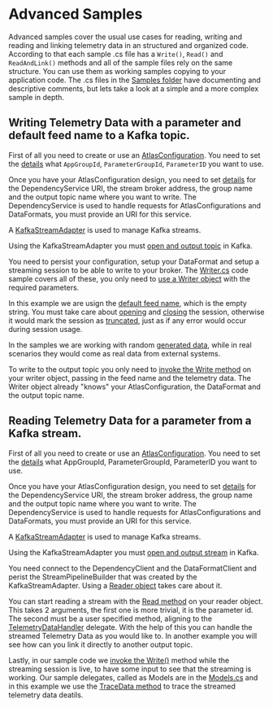 # Advanced Samples

Advanced samples cover the usual use cases for reading, writing and reading and linking telemetry data in an structured and organized code.
According to that each sample .cs file has a `Write()`, `Read()` and `ReadAndLink()` methods and all of the sample files rely on the same structure. You can use them as working samples copying to your application code.
The .cs files in the [Samples folder](https://github.com/mat-docs/Atlas.AdvancedStreams.Examples/tree/main/MAT.OCS.Streaming.Samples/Samples) have documenting and descriptive comments, but lets take a look at a simple and a more complex sample in depth.

## Writing Telemetry Data with a parameter and default feed name to a Kafka topic.

First of all you need to create or use an [AtlasConfiguration](https://github.com/mat-docs/Atlas.AdvancedStreams.Examples/tree/main/MAT.OCS.Streaming.Samples/Samples/Advanced/TDataSingleFeedSingleParameter.cs#L27-L53). You need to set the [details](https://github.com/mat-docs/Atlas.AdvancedStreams.Examples/tree/main/MAT.OCS.Streaming.Samples/Samples/Advanced/TDataSingleFeedSingleParameter.cs#L13-L22) what `AppGroupId`, `ParameterGroupId`, `ParameterID` you want to use.

Once you have your AtlasConfiguration design, you need to set [details](https://github.com/mat-docs/Atlas.AdvancedStreams.Examples/tree/main/MAT.OCS.Streaming.Samples/Samples/Advanced/TDataSingleFeedSingleParameter.cs#L117-L120) for the DependencyService URI, the stream broker address, the group name and the output topic name where you want to write. 
The DependencyService is used to handle requests for AtlasConfigurations and DataFormats, you must provide an URI for this service. 

A [KafkaStreamAdapter](https://github.com/mat-docs/Atlas.AdvancedStreams.Examples/tree/main/MAT.OCS.Streaming.Samples/Samples/Advanced/TDataSingleFeedSingleParameter.cs#L121) is used to manage Kafka streams.

Using the KafkaStreamAdapter you must [open and output topic](https://github.com/mat-docs/Atlas.AdvancedStreams.Examples/tree/main/MAT.OCS.Streaming.Samples/Samples/Advanced/TDataSingleFeedSingleParameter.cs#L122) in Kafka.

You need to persist your configuration, setup your DataFormat and setup a streaming session to be able to write to your broker. The [Writer.cs](https://github.com/mat-docs/Atlas.AdvancedStreams.Examples/tree/main/MAT.OCS.Streaming.Samples/Samples/Advanced/Writer.cs) code sample covers all of these, you only need to [use a Writer object](https://github.com/mat-docs/Atlas.AdvancedStreams.Examples/tree/main/MAT.OCS.Streaming.Samples/Samples/Advanced/TDataSingleFeedSingleParameter.cs#L124) with the required parameters.

In this example we are usign the [default feed name](https://github.com/mat-docs/Atlas.AdvancedStreams.Examples/tree/main/MAT.OCS.Streaming.Samples/Samples/Advanced/TDataSingleFeedSingleParameter.cs#L126), which is the empty string.
You must take care about [opening](https://github.com/mat-docs/Atlas.AdvancedStreams.Examples/tree/main/MAT.OCS.Streaming.Samples/Samples/Advanced/TDataSingleFeedSingleParameter.cs#L127) and [closing](https://github.com/mat-docs/Atlas.AdvancedStreams.Examples/tree/main/MAT.OCS.Streaming.Samples/Samples/Advanced/TDataSingleFeedSingleParameter.cs#L134) the session, otherwise it would mark the session as [truncated](https://github.com/mat-docs/Atlas.AdvancedStreams.Examples/tree/main/MAT.OCS.Streaming.Samples/Samples/Advanced/Writer.cs#L52-L-57), just as if any error would occur during session usage.

In the samples we are working with random [generated data](https://github.com/mat-docs/Atlas.AdvancedStreams.Examples/tree/main/MAT.OCS.Streaming.Samples/Samples/Advanced/TDataSingleFeedSingleParameter.cs#L79-L113), while in real scenarios they would come as real data from external systems.

To write to the output topic you only need to [invoke the Write method](https://github.com/mat-docs/Atlas.AdvancedStreams.Examples/tree/main/MAT.OCS.Streaming.Samples/Samples/Advanced/TDataSingleFeedSingleParameter.cs#L132) on your writer object, passing in the feed name and the telemetry data. The Writer object already "knows" your AtlasConfiguration, the DataFormat and the output topic name.


## Reading Telemetry Data for a parameter from a Kafka stream.

First of all you need to create or use an [AtlasConfiguration](https://github.com/mat-docs/Atlas.AdvancedStreams.Examples/tree/main/MAT.OCS.Streaming.Samples/Samples/Advanced/TDataSingleFeedSingleParameter.cs#L27-L53). You need to set the [details](https://github.com/mat-docs/Atlas.AdvancedStreams.Examples/tree/main/MAT.OCS.Streaming.Samples/Samples/Advanced/TDataSingleFeedSingleParameter.cs#L13-L22) what AppGroupId, ParameterGroupId, ParameterID you want to use.

Once you have your AtlasConfiguration design, you need to set [details](https://github.com/mat-docs/Atlas.AdvancedStreams.Examples/tree/main/MAT.OCS.Streaming.Samples/Samples/Advanced/TDataSingleFeedSingleParameter.cs#L117-L120) for the DependencyService URI, the stream broker address, the group name and the output topic name where you want to write. 
The DependencyService is used to handle requests for AtlasConfigurations and DataFormats, you must provide an URI for this service. 

A [KafkaStreamAdapter](https://github.com/mat-docs/Atlas.AdvancedStreams.Examples/tree/main/MAT.OCS.Streaming.Samples/Samples/Advanced/TDataSingleFeedSingleParameter.cs#L145) is used to manage Kafka streams.

Using the KafkaStreamAdapter you must [open and output stream](https://github.com/mat-docs/Atlas.AdvancedStreams.Examples/tree/main/MAT.OCS.Streaming.Samples/Samples/Advanced/TDataSingleFeedSingleParameter.cs#L146) in Kafka.

You need connect to the DependencyClient and the DataFormatClient and perist the StreamPipelineBuilder that was created by the KafkaStreamAdapter. Using a [Reader object](https://github.com/mat-docs/Atlas.AdvancedStreams.Examples/tree/main/MAT.OCS.Streaming.Samples/Samples/Advanced/TDataSingleFeedSingleParameter.cs#L147) takes care about it.

You can start reading a stream with the [Read method](https://github.com/mat-docs/Atlas.AdvancedStreams.Examples/tree/main/MAT.OCS.Streaming.Samples/Samples/Advanced/TDataSingleFeedSingleParameter.cs#L174) on your reader object. This takes 2 arguments, the first one is more trivial, it is the parameter id. The second must be a user specified method, aligning to the [TelemetryDataHandler](https://github.com/mat-docs/Atlas.AdvancedStreams.Examples/tree/main/MAT.OCS.Streaming.Samples/Samples/Advanced/Models.cs#L12) delegate. With the help of this you can handle the streamed Telemetry Data as you would like to. In another example you will see how can you link it directly to another output topic.

Lastly, in our sample code we [invoke the Write()](https://github.com/mat-docs/Atlas.AdvancedStreams.Examples/tree/main/MAT.OCS.Streaming.Samples/Samples/Advanced/TDataSingleFeedSingleParameter.cs#L151) method while the streaming session is live, to have some input to see that the streaming is working. Our sample delegates, called as Models are in the [Models.cs](https://github.com/mat-docs/Atlas.AdvancedStreams.Examples/tree/main/MAT.OCS.Streaming.Samples/Samples/Advanced/Models.cs) and in this example we use the [TraceData method](https://github.com/mat-docs/Atlas.AdvancedStreams.Examples/tree/main/MAT.OCS.Streaming.Samples/Samples/Advanced/Models.cs#L14-L27) to trace the streamed telemetry data deatils.
